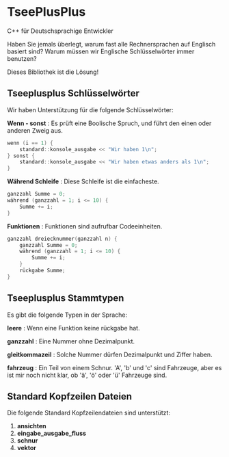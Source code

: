 # TseePlusPlus
C++ für Deutschsprachige Entwickler

Haben Sie jemals überlegt, warum fast alle Rechnersprachen auf Englisch basiert
sind? Warum müssen wir Englische Schlüsselwörter immer benutzen?

Dieses Bibliothek ist die Lösung!

## Tseeplusplus Schlüsselwörter

Wir haben Unterstützung für die folgende Schlüsselwörter:

**Wenn - sonst**
: Es prüft eine Boolische Spruch, und führt den einen oder anderen Zweig aus.
```c++
wenn (i == 1) {
    standard::konsole_ausgabe << "Wir haben 1\n";    
} sonst {
    standard::konsole_ausgabe << "Wir haben etwas anders als 1\n";    
}
```

**Während Schleife**
: Diese Schleife ist die einfacheste.

```c++
ganzzahl Summe = 0;
während (ganzzahl = 1; i <= 10) {
    Summe += i;
}
```

**Funktionen**
: Funktionen sind aufrufbar Codeeinheiten.
```c++
ganzzahl dreiecknummer(ganzzahl n) {
    ganzzahl Summe = 0;
    während (ganzzahl = 1; i <= 10) {
        Summe += i;
    }
    rückgabe Summe;
}
```

## Tseeplusplus Stammtypen

Es gibt die folgende Typen in der Sprache:

**leere**
: Wenn eine Funktion keine rückgabe hat.

**ganzzahl**
: Eine Nummer ohne Dezimalpunkt.

**gleitkommazeil**
: Solche Nummer dürfen Dezimalpunkt und Ziffer haben.

**fahrzeug**
: Ein Teil von einem Schnur. 'A', 'b' und 'c' sind Fahrzeuge, aber es ist mir
noch nicht klar, ob 'ä', 'ö' oder 'ü' Fahrzeuge sind.

## Standard Kopfzeilen Dateien

Die folgende Standard Kopfzeilendateien sind unterstützt:
1. **ansichten**
2. **eingabe_ausgabe_fluss**
3. **schnur**
4. **vektor**